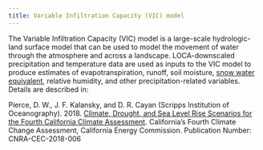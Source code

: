 ```yaml
---
title: Variable Infiltration Capacity (VIC) model
---
```


The Variable Infiltration Capacity (VIC) model is a large-scale hydrologic-land surface model that can be used to model the movement of water through the atmosphere and across a landscape. LOCA-downscaled precipitation and temperature data are used as inputs to the VIC model to produce estimates of evapotranspiration, runoff, soil moisture, [snow water equivalent](/help/glossary/#snow-water-equivalent), relative humidity, and other precipitation-related variables. Details are described in:

<p class="reference">
Pierce, D. W., J. F. Kalansky, and D. R. Cayan (Scripps Institution of Oceanography). 2018. <a href="https://www.energy.ca.gov/sites/default/files/2019-11/Projections_CCCA4-CEC-2018-006_ADA.pdf" target="_blank">Climate, Drought, and Sea Level Rise Scenarios for the Fourth California Climate Assessment</a>. California’s Fourth Climate Change Assessment, California Energy Commission. Publication Number: CNRA-CEC-2018-006 
</p>
